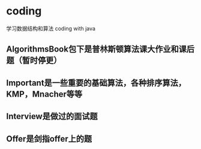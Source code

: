 # coding
学习数据结构和算法
coding with java
## AlgorithmsBook包下是普林斯顿算法课大作业和课后题（暂时停更）
## Important是一些重要的基础算法，各种排序算法，KMP，Mnacher等等
## Interview是做过的面试题
## Offer是剑指offer上的题